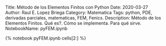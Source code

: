 Title: Método de los Elementos Finitos con Python
Date: 2020-03-27
Author: Raul E. Lopez Briega
Category: Matematica
Tags: python, PDE, derivadas parciales, matematicas, FEM, Fenics.
Description: Método de los Elementos Finitos. Qué es?. Cómo se implementa. Para qué sirve.
NotebookName: pyFEM.ipynb

{% notebook pyFEM.ipynb cells[2:] %}